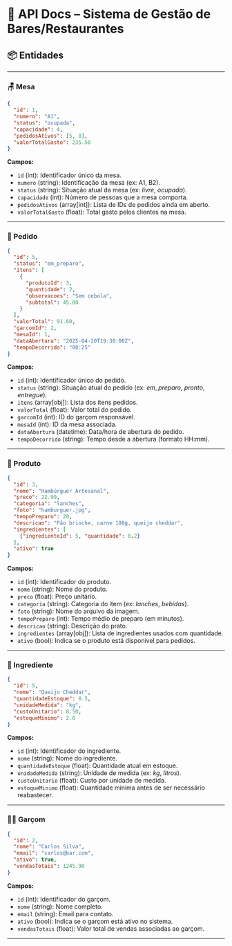 # 📖 API Docs – Sistema de Gestão de Bares/Restaurantes

## 📦 Entidades

---

### 🪑 Mesa

```json
{
  "id": 1,
  "numero": "A1",
  "status": "ocupada",
  "capacidade": 4,
  "pedidosAtivos": [5, 8],
  "valorTotalGasto": 235.50
}
```

**Campos:**

- `id` (int): Identificador único da mesa.
- `numero` (string): Identificação da mesa (ex: A1, B2).
- `status` (string): Situação atual da mesa (ex: *livre*, *ocupada*).
- `capacidade` (int): Número de pessoas que a mesa comporta.
- `pedidosAtivos` (array[int]): Lista de IDs de pedidos ainda em aberto.
- `valorTotalGasto` (float): Total gasto pelos clientes na mesa.

---

### 🧾 Pedido

```json
{
  "id": 5,
  "status": "em_preparo",
  "itens": [
    {
      "produtoId": 3,
      "quantidade": 2,
      "observacoes": "Sem cebola",
      "subtotal": 45.80
    }
  ],
  "valorTotal": 91.60,
  "garcomId": 2,
  "mesaId": 1,
  "dataAbertura": "2025-04-20T19:30:00Z",
  "tempoDecorrido": "00:25"
}
```

**Campos:**

- `id` (int): Identificador único do pedido.
- `status` (string): Situação atual do pedido (ex: *em_preparo*, *pronto*, *entregue*).
- `itens` (array[obj]): Lista dos itens pedidos.
- `valorTotal` (float): Valor total do pedido.
- `garcomId` (int): ID do garçom responsável.
- `mesaId` (int): ID da mesa associada.
- `dataAbertura` (datetime): Data/hora de abertura do pedido.
- `tempoDecorrido` (string): Tempo desde a abertura (formato HH:mm).

---

### 🍔 Produto

```json
{
  "id": 3,
  "nome": "Hambúrguer Artesanal",
  "preco": 22.90,
  "categoria": "lanches",
  "foto": "hamburguer.jpg",
  "tempoPreparo": 20,
  "descricao": "Pão brioche, carne 180g, queijo cheddar",
  "ingredientes": [
    {"ingredienteId": 5, "quantidade": 0.2}
  ],
  "ativo": true
}
```

**Campos:**

- `id` (int): Identificador do produto.
- `nome` (string): Nome do produto.
- `preco` (float): Preço unitário.
- `categoria` (string): Categoria do item (ex: *lanches*, *bebidas*).
- `foto` (string): Nome do arquivo da imagem.
- `tempoPreparo` (int): Tempo médio de preparo (em minutos).
- `descricao` (string): Descrição do prato.
- `ingredientes` (array[obj]): Lista de ingredientes usados com quantidade.
- `ativo` (bool): Indica se o produto está disponível para pedidos.

---

### 🧂 Ingrediente

```json
{
  "id": 5,
  "nome": "Queijo Cheddar",
  "quantidadeEstoque": 8.5,
  "unidadeMedida": "kg",
  "custoUnitario": 8.50,
  "estoqueMinimo": 2.0
}
```

**Campos:**

- `id` (int): Identificador do ingrediente.
- `nome` (string): Nome do ingrediente.
- `quantidadeEstoque` (float): Quantidade atual em estoque.
- `unidadeMedida` (string): Unidade de medida (ex: *kg*, *litros*).
- `custoUnitario` (float): Custo por unidade de medida.
- `estoqueMinimo` (float): Quantidade mínima antes de ser necessário reabastecer.

---

### 🧑‍💼 Garçom

```json
{
  "id": 2,
  "nome": "Carlos Silva",
  "email": "carlos@bar.com",
  "ativo": true,
  "vendasTotais": 1245.90
}
```

**Campos:**

- `id` (int): Identificador do garçom.
- `nome` (string): Nome completo.
- `email` (string): Email para contato.
- `ativo` (bool): Indica se o garçom está ativo no sistema.
- `vendasTotais` (float): Valor total de vendas associadas ao garçom.

---
